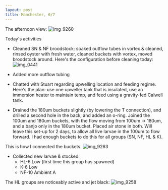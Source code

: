 ```yaml
---
layout: post
title: Manchester, 6/7
---
```


The afternoon view:
![img_9260](https://user-images.githubusercontent.com/17264765/27215367-a34bc2d4-5225-11e7-8291-b4b6f90c86ac.JPG)

Today's activities
  * Cleaned SN & NF broodstock: soaked outflow tubes in vortex & cleaned, rinsed oyster with fresh water, cleaned buckets with vortex, moved broodstock around. Here's the configuration before cleaning today: 
  ![img_0441](https://user-images.githubusercontent.com/17264765/27214959-00324588-5224-11e7-959f-414e877277d3.JPG)

  * Added more outflow tubing
  * Chatted with Stuart regarding upwelling location and feeding regime. Here's the plan: use one upweller tank that is insulated, use an immersion heater to maintain temp, and feed using a gravity-fed Calwell tank.  
  
  * Drained the 180um buckets slightly (by lowering the T connection), and drilled a second hole in the back, and added an o-ring. Joined the 100um and 180um buckets, with the flow moving from 100um -> 180um, and a banjo only in the 180um bucket. Placed air stone in both. Will leave this set-up for 2 days, to allow all live larvae in the 100um to flow forward.  I had enough buckets to do this for all groups (SN, NF, HL & K). 

This is how I connected the buckets. ![img_9263](https://user-images.githubusercontent.com/17264765/27215368-a34bdda0-5225-11e7-9ddf-8cd8a962fe0a.JPG)  

  * Collected new larvae & stocked:
    * HL-6 Low  (first time this group has spawned)
    * K-6 Low
    * NF-10 Ambient A

The HL groups are noticeably active and jet black: 
![img_9258](https://user-images.githubusercontent.com/17264765/27215369-a34c2b48-5225-11e7-8b4f-881281e6ef26.JPG)
  
